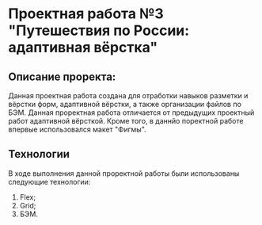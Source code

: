 # Проектная работа №3 "Путешествия по России: адаптивная вёрстка"

## Описание проректа:
Данная проектная работа создана для отработки навыков разметки и вёрстки форм, адаптивной вёрстки, а также организации файлов по БЭМ. Данная проректная работа отличается от предыдущих проектный работ адаптивной вёрсткой. Кроме того, в даннйо поректной работе впервые использовался макет "Фигмы".

## Технологии
В ходе выполнения данной проректной работы были использованы следующие технологии: 
1. Flex;
2. Grid;
3. БЭМ.
